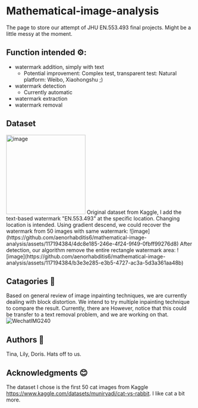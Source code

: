 # Mathematical-image-analysis
The page to store our attempt of JHU EN.553.493 final projects. Might be a little messy at the moment. 

## Function intended ⚙: 
- watermark addition, simply with text
  - Potential improvement: Complex test, transparent test: Natural platform: Weibo, Xiaohongshu ;)
- watermark detection
  - Currently automatic
- watermark extraction
- watermark removal

## Dataset
<img width="213" alt="image" src="https://github.com/aenorhabditis6/mathematical-image-analysis/assets/117194384/b0111f9d-cf2a-4d7b-8f08-9c74b6db6260">
Original dataset from Kaggle, I add the text-based watermark "EN.553.493" at the specific location. Changing location is intended. 
Using gradient descend, we could recover the watermark from 50 images with same watermark: 
![image](https://github.com/aenorhabditis6/mathematical-image-analysis/assets/117194384/4dc8e185-246e-4f24-9f49-0fbff99276d8)
After detection, our algorithm remove the entire rectangle watermark area: 
![image](https://github.com/aenorhabditis6/mathematical-image-analysis/assets/117194384/b3e3e285-e3b5-4727-ac3a-5d3a361aa48b)


## Catagories 🤔
Based on general review of image inpainting techniques, we are currently dealing with block distortion. We intend to try multiple inpainting technique to compare the result. Currently, there are
However, notice that this could be transfer to a text removal problem, and we are working on that. 
![WechatIMG240](https://github.com/aenorhabditis6/mathematical-image-analysis/assets/117194384/ef58f8eb-7b1e-4a25-bb99-4c6635d6aac1)


## Authors 🫡
Tina, Lily, Doris. Hats off to us.



## Acknowledgments 😊
The dataset I chose is the first 50 cat images from Kaggle https://www.kaggle.com/datasets/muniryadi/cat-vs-rabbit. I like cat a bit more. 
